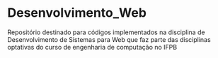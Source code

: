 # Desenvolvimento_Web
Repositório destinado para códigos implementados na disciplina de Desenvolvimento de Sistemas para Web que faz parte das disciplinas optativas do curso de engenharia de computação no IFPB
